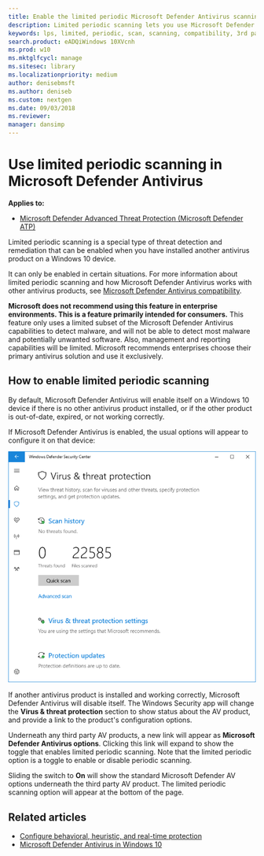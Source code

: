 ```yaml
---
title: Enable the limited periodic Microsoft Defender Antivirus scanning feature
description: Limited periodic scanning lets you use Microsoft Defender Antivirus in addition to your other installed AV providers
keywords: lps, limited, periodic, scan, scanning, compatibility, 3rd party, other av, disable
search.product: eADQiWindows 10XVcnh
ms.prod: w10
ms.mktglfcycl: manage
ms.sitesec: library
ms.localizationpriority: medium
author: denisebmsft
ms.author: deniseb
ms.custom: nextgen
ms.date: 09/03/2018
ms.reviewer: 
manager: dansimp
---
```




# Use limited periodic scanning in Microsoft Defender Antivirus

**Applies to:**

- [Microsoft Defender Advanced Threat Protection (Microsoft Defender ATP)](https://go.microsoft.com/fwlink/p/?linkid=2069559)

Limited periodic scanning is a special type of threat detection and remediation that can be enabled when you have installed another antivirus product on a Windows 10 device.

It can only be enabled in certain situations. For more information about limited periodic scanning and how Microsoft Defender Antivirus works with other antivirus products, see [Microsoft Defender Antivirus compatibility](microsoft-defender-antivirus-compatibility.md).

**Microsoft does not recommend using this feature in enterprise environments. This is a feature primarily intended for consumers.** This feature only uses a limited subset of the Microsoft Defender Antivirus capabilities to detect malware, and will not be able to detect most malware and potentially unwanted software. Also, management and reporting capabilities will be limited. Microsoft recommends enterprises choose their primary antivirus solution and use it exclusively.

## How to enable limited periodic scanning

By default, Microsoft Defender Antivirus will enable itself on a Windows 10 device if there is no other antivirus product installed, or if the other product is out-of-date, expired, or not working correctly.

If Microsoft Defender Antivirus is enabled, the usual options will appear to configure it on that device:

![Windows Security app showing Microsoft Defender AV options, including scan options, settings, and update options](images/vtp-wdav.png)

If another antivirus product is installed and working correctly, Microsoft Defender Antivirus will disable itself. The Windows Security app will change the **Virus & threat protection** section to show status about the AV product, and provide a link to the product's configuration options.

Underneath any third party AV products, a new link will appear as **Microsoft Defender Antivirus options**. Clicking this link will expand to show the toggle that enables limited periodic scanning. Note that the limited periodic option is a toggle to enable or disable periodic scanning. 

Sliding the switch to **On** will show the standard Microsoft Defender AV options underneath the third party AV product. The limited periodic scanning option will appear at the bottom of the page.

## Related articles

- [Configure behavioral, heuristic, and real-time protection](configure-protection-features-microsoft-defender-antivirus.md)
- [Microsoft Defender Antivirus in Windows 10](microsoft-defender-antivirus-in-windows-10.md)
